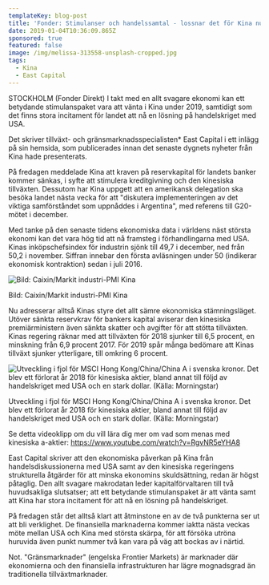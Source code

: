 ```yaml
---
templateKey: blog-post
title: 'Fonder: Stimulanser och handelssamtal - lossnar det för Kina nu?'
date: 2019-01-04T10:36:09.865Z
sponsored: true
featured: false
image: /img/melissa-313558-unsplash-cropped.jpg
tags:
  - Kina
  - East Capital
---
```

STOCKHOLM (Fonder Direkt) I takt med en allt svagare ekonomi kan ett betydande stimulanspaket vara att vänta i Kina under 2019, samtidigt som det finns stora incitament för landet att nå en lösning på handelskriget med USA.


Det skriver tillväxt- och gränsmarknadsspecialisten* East Capital i ett inlägg på sin hemsida, som publicerades innan det senaste dygnets nyheter från Kina hade presenterats.

På fredagen meddelade Kina att kraven på reservkapital för landets banker kommer sänkas, i syfte att stimulera kreditgivning och den kinesiska tillväxten. Dessutom har Kina uppgett att en amerikansk delegation ska besöka landet nästa vecka för att "diskutera implementeringen av det viktiga samförståndet som uppnåddes i Argentina", med referens till G20-mötet i december.

Med tanke på den senaste tidens ekonomiska data i världens näst största ekonomi kan det vara hög tid att nå framsteg i förhandlingarna med USA. Kinas inköpschefsindex för industrin sjönk till 49,7 i december, ned från 50,2 i november. Siffran innebar den första avläsningen under 50 (indikerar ekonomisk kontraktion) sedan i juli 2016.

![Bild: Caixin/Markit industri-PMI Kina](/img/155.png)

<span class="image-caption">Bild: Caixin/Markit industri-PMI Kina</span>

Nu adresserar alltså Kinas styre det allt sämre ekonomiska stämningsläget. Utöver sänkta reservkrav för bankers kapital aviserar den kinesiska premiärministern även sänkta skatter och avgifter för att stötta tillväxten. Kinas regering räknar med att tillväxten för 2018 sjunker till 6,5 procent, en minskning från 6,9 procent 2017. För 2019 spår många bedömare att Kinas tillväxt sjunker ytterligare, till omkring 6 procent.

![Utveckling i fjol för MSCI Hong Kong/China/China A i svenska kronor. Det blev ett förlorat år 2018 för kinesiska aktier, bland annat till följd av handelskriget med USA och en stark dollar. (Källa: Morningstar)](/img/132.png)

<span class="image-caption">Utveckling i fjol för MSCI Hong Kong/China/China A i svenska kronor. Det blev ett förlorat år 2018 för kinesiska aktier, bland annat till följd av handelskriget med USA och en stark dollar. (Källa: Morningstar)</span>

Se detta videoklipp om du vill lära dig mer om vad som menas med kinesiska a-aktier: [https://www.youtube.com/watch?v=RgvNR5eYHA8
](https://www.youtube.com/watch?v=RgvNR5eYHA8)


East Capital skriver att den ekonomiska påverkan på Kina från handelsdiskussionerna med USA samt av den kinesiska regeringens strukturella åtgärder för att minska ekonomins skuldsättning, redan är högst påtaglig. Den allt svagare makrodatan leder kapitalförvaltaren till två huvudsakliga slutsatser; att ett betydande stimulanspaket är att vänta samt att Kina har stora incitament för att nå en lösning på handelskriget.


På fredagen står det alltså klart att åtminstone en av de två punkterna ser ut att bli verklighet. De finansiella marknaderna kommer iaktta nästa veckas möte mellan USA och Kina med största skärpa, för att försöka utröna huruvida även punkt nummer två kan vara på väg att bockas av i närtid.


Not. "Gränsmarknader" (engelska Frontier Markets) är marknader där ekonomierna och den finansiella infrastrukturen har lägre mognadsgrad än traditionella tillväxtmarknader.
